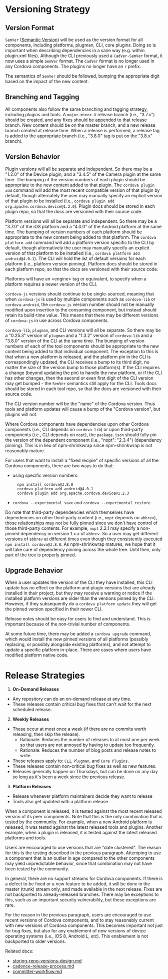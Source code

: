 <!--
#
# Licensed to the Apache Software Foundation (ASF) under one
# or more contributor license agreements.  See the NOTICE file
# distributed with this work for additional information
# regarding copyright ownership.  The ASF licenses this file
# to you under the Apache License, Version 2.0 (the
# "License"); you may not use this file except in compliance
# with the License.  You may obtain a copy of the License at
#
# http://www.apache.org/licenses/LICENSE-2.0
#
# Unless required by applicable law or agreed to in writing,
# software distributed under the License is distributed on an
# "AS IS" BASIS, WITHOUT WARRANTIES OR CONDITIONS OF ANY
#  KIND, either express or implied.  See the License for the
# specific language governing permissions and limitations
# under the License.
#
-->

# Versioning Strategy

## Version Format

`SemVer` ([Semantic Version](http://www.semver.org)) will be used as the
version format for all components, including platforms, plugman, CLI, core
plugins. Doing so is important when describing dependencies in a sane way
(e.g. within plugin.xml files). Although the CLI previously used a
`CadVer-SemVer` format, it now uses a simple `SemVer` format. The `CadVer` format
is no longer used in any Cordova components. The plugins no longer have an `r`
prefix.

The semantics of `SemVer` should be followed, bumping the appropriate digit
based on the impact of the new content.

## Branching and Tagging

All components also follow the same branching and tagging strategy, including
plugins and tools. A `major.minor.X` release branch (i.e., "3.7.x") should be
created, and any fixes should be appended to that release branch. New content
should be on the master branch, and a new release branch created at release
time. When a release is performed, a release tag is added to the appropriate
branch (i.e., "3.8.0" tag is put on the "3.8.x" branch).

## Version Behavior

Plugin versions will all be separate and independent. So there may be a "1.2.0"
of the Device plugin, and a "3.4.5" of the Camera plugin at the same time.
The bumping of the version numbers of each plugin should be appropriate to the
new content added to that plugin. The `cordova plugin add` command will add
the most recent compatible version of that plugin by default, though alternately the user
may manually specify an explicit version of that plugin to be installed (i.e.,
`cordova plugin add org.apache.cordova.device@1.2.0`). Plugin docs should be
stored in each plugin repo, so that the docs are versioned with their source
code.

Platform versions will all be separate and independent. So there may be a
"3.7.0" of the iOS platform and a "4.0.0" of the Android platform at the same
time. The bumping of version numbers of each platform should be appropriate
to the new content being added to that platform. The `cordova platform add`
command will add a platform version specific to the CLI by default, though
alternatively the user may manually specify an explicit version of that
platform to be installed (i.e., `cordova platform add android@4.0.1`).
The CLI will hold the list of default versions for each platform
(i.e., platform version pinning). Platform docs should be stored in each
platform repo, so that the docs are versioned with their source code.

Platforms will have an &lt;engine&gt; tag or equivalent, to specify when a
platform requires a newer version of the CLI.

`cordova-js` versions should continue to be single-sourced, meaning that when
`cordova-js` is used by multiple components such as `cordova-lib` or
`cordova-android`, the `cordova-js` version number should not be manually
modified upon insertion to the consuming component, but instead should retain
its build-time value. This means that there may be different versions of
`cordova-js` in use across Cordova components.

`cordova-lib`, `plugman`, and CLI versions will all be separate. So there
may be a "0.25.3" version of `plugman` and a "1.3.2" version of `cordova-lib`
and a "3.8.0" version of the CLI at the same time. The bumping of version
numbers of each of the tool components should be appropriate to the new
content being added to that individual component. The exception to this
is that when a new platform is released, and the platform pin in the CLI
is correspondingly updated, the CLI receives a bump to its third digit, no
matter the size of the version bump to those platform(s). If the CLI requires
a change (beyond updating the pin) to handle the new platform, or if the CLI
has other changes, then the second or even first
digit of the CLI version may get bumped - the `SemVer` semantics still
apply for the CLI. Tools docs should be stored in each
tool repo, so that the docs are versioned with their source code.

The CLI version number will be the "name" of the Cordova version. Thus
tools and platform updates will cause a bump of the "Cordova version",
but plugins will not.

Where Cordova components have dependencies upon other Cordova components
(i.e., CLI depends on `cordova-lib`) or upon third-party components (i.e.,
CLI depends on `nopt`), the `package.json` should fully pin the version of
the dependent component (i.e., "nopt": "2.3.4") (dependency pinning).
This is in lieu of npm-shrinkwrap since npm-shrinkwrap is not reasonably mature.

For users that want to install a "fixed recipie" of specific versions
of all the Cordova components, there are two ways to do that:

- using specific version numbers:

        npm install cordova@3.8.0
        cordova platform add android@4.0.1
        cordova plugin add org.apache.cordova.device@1.2.3

- `cordova --experimental save` and `cordova --experimental restore`.

Do note that third-party dependencies which themselves have dependencies on
other third-party content (i.e., `nopt` depends on `abbrev`), those relationships
may not be fully pinned since we don't have control of those third-party
contents. For example, `nopt` 2.2.1 may specify a non-pinned dependency on version 1.x.x of
`abbrev`. So a user may get different versions of `abbrev` at different times
even though they consistently executed `npm install cordova@3.8.0`. As
npm-shrinkwrap matures, we hope that it will take care of dependency pinning
across the whole tree. Until then, only part of the tree is properly pinned.

## Upgrade Behavior

When a user updates the version of the CLI they have installed, this CLI
update has no effect on the platform and plugin versions that are already
installed in their project, but they may receive a warning or notice if
the installed platform versions are older than the versions pinned by
the CLI. However, if they subsequently do a `cordova platform update`
they will get the pinned version specified in their newer CLI.

Release notes should be easy for users to find and understand. This is important
because of the non-trivial number of components.

At some future time, there may be added a `cordova upgrade` command,
which would install the new pinned versions of all platforms (possibly
replacing, or possibly alongside existing platforms), and not attempt to update
a specific platform in-place. There are cases where users have modified platform
native code.

# Release Strategies
 1. __On-Demand Releases__
   * Any repository can do an on-demand release at any time.
   * These releases contain critical bug fixes that can't wait for the next scheduled release.
 2. __Weekly Releases__
   * These occur at most once a week (if there are no commits worth releasing, then skip the release).
     * Rationale: Reduces the number of releases to at most one per week so that users are not annoyed by having to update too frequently.
     * Rationale: Reduces the number of blog posts and release notes to write.
   * These releases apply to: `CLI`, `Plugman`, and `Core Plugins`.
   * These releases contain non-critical bug fixes as well as new features.
   * Releases generally happen on Thursdays, but can be done on any day so long as it's been a week since the previous release.
 3. __Platform Releases__
   * Release whenever platform maintainers decide they want to release
   * Tools also get updated with a platform release

When a component is released, it is tested against the most recent released
version of its peer components. Note that this is the only combination that is
tested by the community. For example, when a new Android platform is
released, it was tested against the latest released tools and plugins. Another
example, when a plugin is released, it is tested against the latest released
platforms and tools.

Users are encouraged to use versions that are "date clustered". The reason for
this is the testing described in the previous paragraph. Attemping to use a
component that is an outlier in age compared to the other components may yield
unpredictable behavior, since that combination may not have been tested by
the community.

In general, there are no support streams for Cordova components. If there is
a defect to be fixed or a new feature to be added, it will be done in the master
(trunk) stream only, and made available in the next release. Fixes are not
backported to already-released branches. There may be exceptions to this, such
as an important security vulnerability, but these exceptions are rare.

For the reason in the previous paragraph, users are encouraged to use recent
versions of Cordova components, and to stay reasonably current with new versions
of Cordova components. This becomes important not just for bug fixes,
but also for any enablement of new versions of device operating systems (i.e.,
iOS 8, Android L, etc). This enablement is not backported to older versions.

Related docs:
* [storing-repo-versions-design.md](storing-repo-versions-design.md)
* [cadence-release-process.md](cadence-release-process.md)
* [committer-workflow.md](committer-workflow.md)

